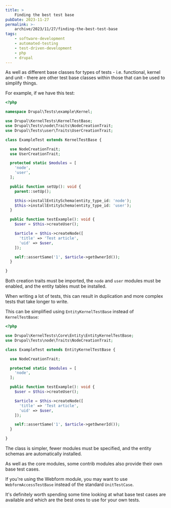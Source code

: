 ```yaml
---
title: >
    Finding the best test base
pubDate: 2023-11-27
permalink: >-
    archive/2023/11/27/finding-the-best-test-base
tags:
    - software-development
    - automated-testing
    - test-driven-development
    - php
    - drupal
---
```


As well as different base classes for types of tests - i.e. functional, kernel and unit - there are other test base classes within those that can be used to simplify things.

For example, if we have this test:

```php
<?php

namespace Drupal\Tests\example\Kernel;

use Drupal\KernelTests\KernelTestBase;
use Drupal\Tests\node\Traits\NodeCreationTrait;
use Drupal\Tests\user\Traits\UserCreationTrait;

class ExampleTest extends KernelTestBase {

  use NodeCreationTrait;
  use UserCreationTrait;

  protected static $modules = [
    'node',
    'user',
  ];

  public function setUp(): void {
    parent::setUp();

    $this->installEntitySchema(entity_type_id: 'node');
    $this->installEntitySchema(entity_type_id: 'user');
  }

  public function testExample(): void {
    $user = $this->createUser();

    $article = $this->createNode([
      'title' => 'Test article',
      'uid' => $user,
    ]);

    self::assertSame('1', $article->getOwnerId());
  }

}
```

Both creation traits must be imported, the `node` and `user` modules must be enabled, and the entity tables must be installed.

When writing a lot of tests, this can result in duplication and more complex tests that take longer to write.

This can be simplified using `EntityKernelTestBase` instead of `KernelTestBase`:

```php
<?php

use Drupal\KernelTests\Core\Entity\EntityKernelTestBase;
use Drupal\Tests\node\Traits\NodeCreationTrait;

class ExampleTest extends EntityKernelTestBase {

  use NodeCreationTrait;

  protected static $modules = [
    'node',
  ];

  public function testExample(): void {
    $user = $this->createUser();

    $article = $this->createNode([
      'title' => 'Test article',
      'uid' => $user,
    ]);

    self::assertSame('1', $article->getOwnerId());
  }

}
```

The class is simpler, fewer modules must be specified, and the entity schemas are automatically installed.

As well as the core modules, some contrib modules also provide their own base test cases.

If you're using the Webform module, you may want to use `WebformAccessTestBase` instead of the standard `UnitTestCase`.

It's definitely worth spending some time looking at what base test cases are available and which are the best ones to use for your own tests.
